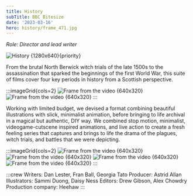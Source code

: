 ```yaml
---
title: History
subTitle: BBC Bitesize
date: '2023-03-16'
hero: history/frame_471.jpg
---
```


_Role: Director and lead writer_

![History {1280x640}{priority}](/static/images/history/frame_471.jpg)

From the brutal North Berwick witch trials of the late 1500s to the assassination that sparked the beginnings of the first World War, this suite of films cover four key periods in history from a Scottish perspective.

:::imageGrid{cols=2}
![Frame from the video {640x320}](/static/images/history/frame_4481.jpg '')
![Frame from the video {640x320}](/static/images/history/frame_3623.jpg '')
:::

Working with limited budget, we devised a format combining beautiful illustrations with slick, minimalist animation, before bringing to life archival in a magical but authentic, DIY way. We combined stop motion, minimalist, videogame-cutscene inspired animations, and live action to create a fresh feeling series that captures and brings to life the drama of the plagues, witch trials, and battles that we were depicting.


:::imageGrid{cols=2}
![Frame from the video {640x320}](/static/images/history/frame_661.jpg '')
![Frame from the video {640x320}](/static/images/history/frame_4056.jpg '')
![Frame from the video {640x320}](/static/images/history/frame_2789.jpg '')
![Frame from the video {640x320}](/static/images/history/frame_3348.jpg '')
:::

:::crew
Writers: Dan Lester, Fran Ball, Georgia Tato
Producer: Astrid Allan
Illustrators: Sammi Duong, Daisy Ness
Editors: Drew Gibson, Alex Chowdry
Production company: Heehaw
:::